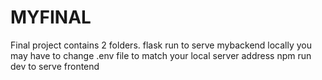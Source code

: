 # MYFINAL

Final project contains 2 folders. 
flask run to serve mybackend locally
you may have to change .env file to match your local server address
npm run dev to serve frontend
